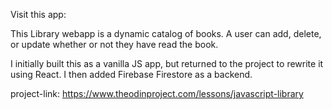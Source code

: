 Visit this app: 

This Library webapp is a dynamic catalog of books. A user can add, delete, or update whether or not they have read the book.

I initially built this as a vanilla JS app, but returned to the project to rewrite it using React. I then added Firebase Firestore as a backend.

project-link: https://www.theodinproject.com/lessons/javascript-library